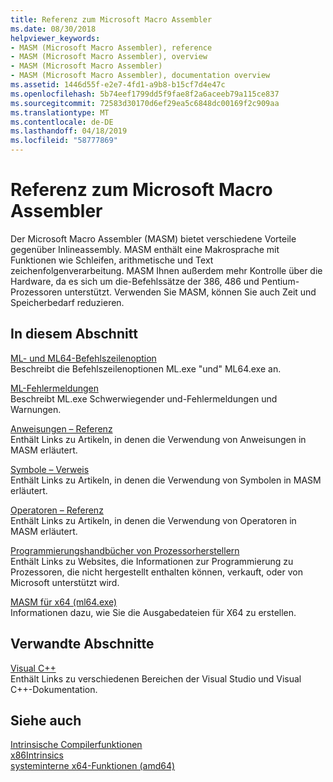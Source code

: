 ```yaml
---
title: Referenz zum Microsoft Macro Assembler
ms.date: 08/30/2018
helpviewer_keywords:
- MASM (Microsoft Macro Assembler), reference
- MASM (Microsoft Macro Assembler), overview
- MASM (Microsoft Macro Assembler)
- MASM (Microsoft Macro Assembler), documentation overview
ms.assetid: 1446d55f-e2e7-4fd1-a9b8-b15cf7d4e47c
ms.openlocfilehash: 5b74eef1799dd5f9fae8f2a6aceeb79a115ce837
ms.sourcegitcommit: 72583d30170d6ef29ea5c6848dc00169f2c909aa
ms.translationtype: MT
ms.contentlocale: de-DE
ms.lasthandoff: 04/18/2019
ms.locfileid: "58777869"
---
```

# <a name="microsoft-macro-assembler-reference"></a>Referenz zum Microsoft Macro Assembler

Der Microsoft Macro Assembler (MASM) bietet verschiedene Vorteile gegenüber Inlineassembly. MASM enthält eine Makrosprache mit Funktionen wie Schleifen, arithmetische und Text zeichenfolgenverarbeitung. MASM Ihnen außerdem mehr Kontrolle über die Hardware, da es sich um die-Befehlssätze der 386, 486 und Pentium-Prozessoren unterstützt. Verwenden Sie MASM, können Sie auch Zeit und Speicherbedarf reduzieren.

## <a name="in-this-section"></a>In diesem Abschnitt

[ML- und ML64-Befehlszeilenoption](../../assembler/masm/ml-and-ml64-command-line-reference.md)<br/>
Beschreibt die Befehlszeilenoptionen ML.exe "und" ML64.exe an.

[ML-Fehlermeldungen](../../assembler/masm/ml-error-messages.md)<br/>
Beschreibt ML.exe Schwerwiegender und-Fehlermeldungen und Warnungen.

[Anweisungen – Referenz](../../assembler/masm/directives-reference.md)<br/>
Enthält Links zu Artikeln, in denen die Verwendung von Anweisungen in MASM erläutert.

[Symbole – Verweis](../../assembler/masm/symbols-reference.md)<br/>
Enthält Links zu Artikeln, in denen die Verwendung von Symbolen in MASM erläutert.

[Operatoren – Referenz](../../assembler/masm/operators-reference.md)<br/>
Enthält Links zu Artikeln, in denen die Verwendung von Operatoren in MASM erläutert.

[Programmierungshandbücher von Prozessorherstellern](../../assembler/masm/processor-manufacturer-programming-manuals.md)<br/>
Enthält Links zu Websites, die Informationen zur Programmierung zu Prozessoren, die nicht hergestellt enthalten können, verkauft, oder von Microsoft unterstützt wird.

[MASM für x64 (ml64.exe)](../../assembler/masm/masm-for-x64-ml64-exe.md)<br/>
Informationen dazu, wie Sie die Ausgabedateien für X64 zu erstellen.

## <a name="related-sections"></a>Verwandte Abschnitte

[Visual C++](../../overview/visual-cpp-in-visual-studio.md)<br/>
Enthält Links zu verschiedenen Bereichen der Visual Studio und Visual C++-Dokumentation.

## <a name="see-also"></a>Siehe auch

[Intrinsische Compilerfunktionen](../../intrinsics/compiler-intrinsics.md)<br/>
[x86Intrinsics](../../intrinsics/x86-intrinsics-list.md)<br/>
[systeminterne x64-Funktionen (amd64)](../../intrinsics/x64-amd64-intrinsics-list.md)<br/>